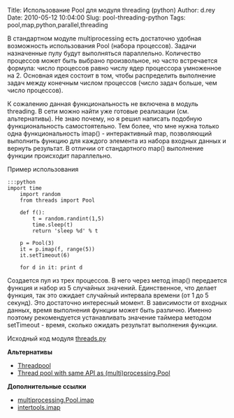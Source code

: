 Title: Использование Pool для модуля threading (python)
Author: d.rey
Date: 2010-05-12 10:04:00
Slug: pool-threading-python
Tags: pool,map,python,parallel,threading

В стандартном модуле multiprocessing есть достаточно удобная возможность использования Pool (набора процессов). Задачи назначенные пулу будут выполняться параллельно. Количество процессов может быть выбрано произвольное, но часто встречается формула: число процессов равно числу ядер процессора умноженное на 2. Основная идея состоит в том, чтобы распределить выполнение задач между конечным числом процессов (число задач больше, чем число процессов).

К сожалению данная функциональность не включена в модуль threading. В сети можно найти уже готовые реализации (см. альтернативы). Не знаю почему, но я решил написать подобную функциональность самостоятельно. Тем более, что мне нужна только одна функциональность imap() - интерактивный map, позволяющий выполнить функцию для каждого элемента из набора входных данных и вернуть результат. В отличии от стандартного map() выполнение функции происходит параллельно.

Пример использования

    :::python
    import time
        import random
        from threads import Pool
        
        def f():
            t = random.randint(1,5)
            time.sleep(t)
            return 'sleep %d' % t
            
        p = Pool(3)
        it = p.imap(f, range(5))
        it.setTimeout(6)
        
        for d in it: print d

Создается пул из трех процессов. В него через метод imap() передается функция и набор из 5 случайных значений. Единственное, что делает функция, так это ожидает случайный интервала времени (от 1 до 5 секунд). Это достаточно интересный момент. В зависимости от входных данных, время выполнения функции может быть различно. Именно поэтому рекомендуется устанавливать значение таймера методом setTimeout - время, сколько ожидать результат выполнения функции.

Исходный код модуля [threads.py](https://code.google.com/p/sources-ownport/source/browse/parallel/libs/threads.py)

**Альтернативы**

- [Threadpool](http://www.chrisarndt.de/projects/threadpool/) 
- [Thread pool with same API as (multi)processing.Pool](http://code.activestate.com/recipes/576519-thread-pool-with-same-api-as-multiprocessingpool/) 

**Дополнительные ссылки**

- [multiprocessing.Pool.imap](http://docs.python.org/library/multiprocessing.html#multiprocessing.pool.multiprocessing.Pool.imap) 
- [intertools.imap](http://docs.python.org/library/itertools.html#itertools.imap)

